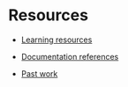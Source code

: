# Resources

- [Learning resources](learning-resources.md)

- [Documentation references](doc-references.md)

- [Past work](past-work.md)
